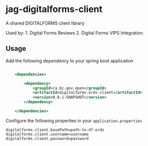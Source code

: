 # jag-digitalforms-client

A shared DIGITALFORMS client library

Used by: 
	1. Digital Forms Reviews
	2. Digital Forms VIPS Integration 

## Usage

Add the following dependency to your spring boot application

```xml

    <dependencies>

        <dependency>
            <groupId>ca.bc.gov.open</groupId>
            <artifactId>digitalforms-ords-client</artifactId>
            <version>0.0.1-SNAPSHOT</version>
        </dependency>

    </dependencies>

```

Configure the following properties in your `application.properties`

```
digitalforms.client.basePath=path-to-df-ords
digitalforms.client.username=username
digitalforms.client.password=password
```